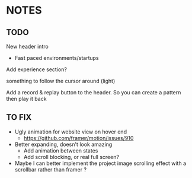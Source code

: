 # NOTES

## TODO

New header intro

- Fast paced environments/startups

Add experience section?

something to follow the cursor around (light)

Add a record & replay button to the header. So you can create a pattern then play it back

## TO FIX

- Ugly animation for website view on hover end
  - https://github.com/framer/motion/issues/910
- Better expanding, doesn't look amazing
  - Add animation between states
  - Add scroll blocking, or real full screen?
- Maybe I can better implement the project image scrolling effect with a scrollbar rather than framer ?
